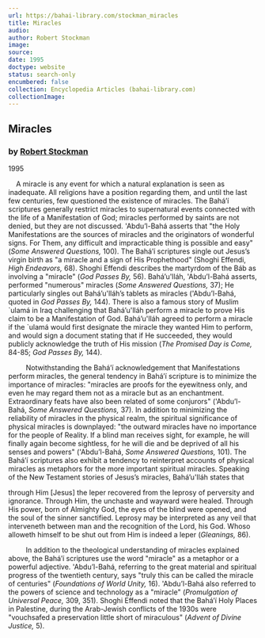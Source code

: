 ```yaml
---
url: https://bahai-library.com/stockman_miracles
title: Miracles
audio: 
author: Robert Stockman
image: 
source: 
date: 1995
doctype: website
status: search-only
encumbered: false
collection: Encyclopedia Articles (bahai-library.com)
collectionImage: 
---
```



## Miracles

### by [Robert Stockman](https://bahai-library.com/author/Robert+Stockman)

1995


    A miracle is any event for which a natural explanation is seen as inadequate. All religions have a position regarding them, and until the last few centuries, few questioned the existence of miracles. The Bahá’í scriptures generally restrict miracles to supernatural events connected with the life of a Manifestation of God; miracles performed by saints are not denied, but they are not discussed. 'Abdu’l-Bahá asserts that "the Holy Manifestations are the sources of miracles and the originators of wonderful signs. For Them, any difficult and impracticable thing is possible and easy" (_Some Answered Questions,_ 100). The Bahá’í scriptures single out Jesus’s virgin birth as "a miracle and a sign of His Prophethood" (Shoghi Effendi, _High Endeavors,_ 68). Shoghi Effendi describes the martyrdom of the Báb as involving a "miracle" (_God Passes By,_ 56). Bahá’u'lláh, 'Abdu’l-Bahá asserts, performed "numerous" miracles (_Some Answered Questions,_ 37); He particularly singles out Bahá’u'lláh’s tablets as miracles ('Abdu’l-Bahá, quoted in _God Passes By,_ 144). There is also a famous story of Muslim \`ulamá in Iraq challenging that Bahá’u'lláh perform a miracle to prove His claim to be a Manifestation of God. Bahá’u'lláh agreed to perform a miracle if the \`ulamá would first designate the miracle they wanted Him to perform, and would sign a document stating that if He succeeded, they would publicly acknowledge the truth of His mission (_The Promised Day is Come,_ 84-85; _God Passes By,_ 144).

         Notwithstanding the Bahá’í acknowledgement that Manifestations perform miracles, the general tendency in Bahá’í scripture is to minimize the importance of miracles: "miracles are proofs for the eyewitness only, and even he may regard them not as a miracle but as an enchantment. Extraordinary feats have also been related of some conjurors" ('Abdu’l-Bahá, _Some Answered Questions,_ 37). In addition to minimizing the reliability of miracles in the physical realm, the spiritual significance of physical miracles is downplayed: "the outward miracles have no importance for the people of Reality. If a blind man receives sight, for example, he will finally again become sightless, for he will die and be deprived of all his senses and powers" ('Abdu’l-Bahá, _Some Answered Questions,_ 101). The Bahá’í scriptures also exhibit a tendency to reinterpret accounts of physical miracles as metaphors for the more important spiritual miracles. Speaking of the New Testament stories of Jesus’s miracles, Bahá’u'lláh states that

through Him \[Jesus\] the leper recovered from the leprosy of perversity and ignorance. Through Him, the unchaste and wayward were healed. Through His power, born of Almighty God, the eyes of the blind were opened, and the soul of the sinner sanctified. Leprosy may be interpreted as any veil that interveneth between man and the recognition of the Lord, his God. Whoso alloweth himself to be shut out from Him is indeed a leper (_Gleanings,_ 86).

         In addition to the theological understanding of miracles explained above, the Bahá’í scriptures use the word "miracle" as a metaphor or a powerful adjective. 'Abdu’l-Bahá, referring to the great material and spiritual progress of the twentieth century, says "truly this can be called the miracle of centuries" (_Foundations of World Unity,_ 16). 'Abdu’l-Bahá also referred to the powers of science and technology as a "miracle" (_Promulgation of Universal Peace,_ 309, 351). Shoghi Effendi noted that the Bahá’í Holy Places in Palestine, during the Arab-Jewish conflicts of the 1930s were "vouchsafed a preservation little short of miraculous" (_Advent of Divine Justice,_ 5).